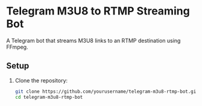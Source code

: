 # Telegram M3U8 to RTMP Streaming Bot

A Telegram bot that streams M3U8 links to an RTMP destination using FFmpeg.

## Setup
1. Clone the repository:
   ```bash
   git clone https://github.com/yourusername/telegram-m3u8-rtmp-bot.git
   cd telegram-m3u8-rtmp-bot
